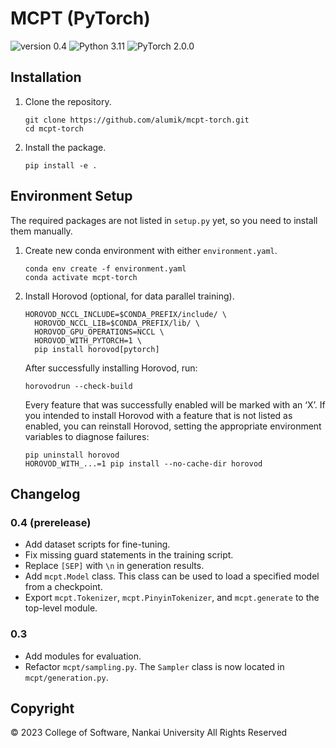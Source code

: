 # MCPT (PyTorch)

![version 0.4](https://img.shields.io/badge/version-0.4-blue)
![Python 3.11](https://img.shields.io/badge/Python-3.11-blue?logo=python&logoColor=white)
![PyTorch 2.0.0](https://img.shields.io/badge/PyTorch-2.0.0-EE4C2C?logo=pytorch&logoColor=white)

## Installation

1. Clone the repository.

    ```
    git clone https://github.com/alumik/mcpt-torch.git
    cd mcpt-torch
    ```

2. Install the package.

    ```
    pip install -e .
    ```

## Environment Setup

The required packages are not listed in `setup.py` yet, so you need to install them manually.

1. Create new conda environment with either `environment.yaml`.

    ```
    conda env create -f environment.yaml
    conda activate mcpt-torch
    ```

2. Install Horovod (optional, for data parallel training).

    ```
    HOROVOD_NCCL_INCLUDE=$CONDA_PREFIX/include/ \
      HOROVOD_NCCL_LIB=$CONDA_PREFIX/lib/ \
      HOROVOD_GPU_OPERATIONS=NCCL \
      HOROVOD_WITH_PYTORCH=1 \
      pip install horovod[pytorch]
    ```
    After successfully installing Horovod, run:

    ```
    horovodrun --check-build
    ```

    Every feature that was successfully enabled will be marked with an ‘X’. 
    If you intended to install Horovod with a feature that is not listed as enabled, you can reinstall Horovod, setting the appropriate environment variables to diagnose failures:

    ```
    pip uninstall horovod
    HOROVOD_WITH_...=1 pip install --no-cache-dir horovod
    ```
   
## Changelog

### 0.4 (prerelease)

- Add dataset scripts for fine-tuning.
- Fix missing guard statements in the training script.
- Replace `[SEP]` with `\n` in generation results.
- Add `mcpt.Model` class. This class can be used to load a specified model from a checkpoint.
- Export `mcpt.Tokenizer`, `mcpt.PinyinTokenizer`, and `mcpt.generate` to the top-level module.

### 0.3

- Add modules for evaluation.
- Refactor `mcpt/sampling.py`. The `Sampler` class is now located in `mcpt/generation.py`.

## Copyright

© 2023 College of Software, Nankai University All Rights Reserved
